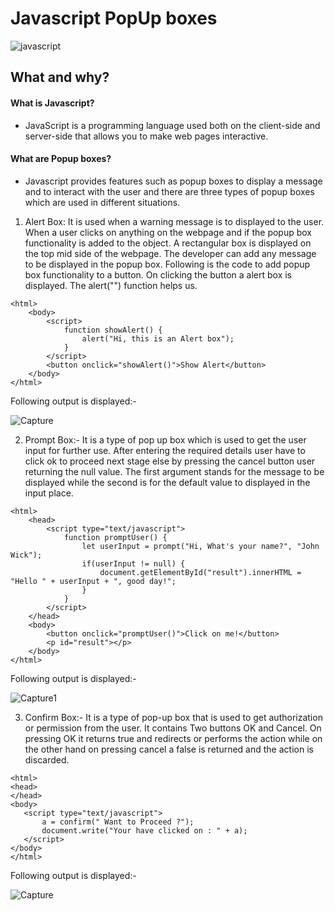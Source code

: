 # Javascript PopUp boxes
![javascript](https://user-images.githubusercontent.com/70684116/140647246-db83c486-a502-4c05-aac5-6d6960183875.png)


## What and why?
#### What is Javascript?
- JavaScript is a programming language used both on the client-side and server-side that allows you to make web pages interactive.
#### What are Popup boxes?
- Javascript provides features such as popup boxes to display a message and to interact with the user and there are three types of popup boxes which are used in different situations.
1. Alert Box: It is used when a warning message is to displayed to the user. When a user clicks on anything on the webpage and if the popup box functionality is added to the object. A rectangular box is displayed on the top mid side of the webpage. The developer can add any message to be displayed in the popup box. Following is the code to add popup box functionality to a button. On clicking the button a alert box is displayed. The alert("") function helps us.
```
<html>
    <body>
        <script>
            function showAlert() {
                alert("Hi, this is an Alert box");
            }
        </script>
        <button onclick="showAlert()">Show Alert</button>
    </body>
</html>

```
Following output is displayed:-

![Capture](https://user-images.githubusercontent.com/70684116/140647510-9f437947-af4a-43e7-b744-17d753ef14ad.PNG)


2. Prompt Box:- It is a type of pop up box which is used to get the user input for further use. After entering the required details user have to click ok to proceed next stage else by pressing the cancel button user returning the null value. The first argument stands for the message to be displayed while the second is for the default value to displayed in the input place.
```
<html>
    <head>
        <script type="text/javascript">
            function promptUser() {
                let userInput = prompt("Hi, What's your name?", "John Wick");
                if(userInput != null) {
                    document.getElementById("result").innerHTML = "Hello " + userInput + ", good day!";
                }
            }
        </script>
    </head>
    <body>
        <button onclick="promptUser()">Click on me!</button>
        <p id="result"></p>
    </body>
</html>
```

Following output is displayed:-


![Capture1](https://user-images.githubusercontent.com/70684116/140647791-a3080f6a-c125-4eb1-bb80-5ab7d8c09a9d.PNG)

  3. Confirm Box:- It is a type of pop-up box that is used to get authorization or permission from the user. It contains Two buttons OK and Cancel. On pressing OK it returns true and redirects or performs the action while on the other hand on pressing cancel a false is returned and the action is discarded.
  
 ```
 <html>
<head>
</head>
<body>
    <script type="text/javascript">
        a = confirm(" Want to Proceed ?");
        document.write("Your have clicked on : " + a);
    </script>
</body>
</html>
 ```
Following output is displayed:-

![Capture](https://user-images.githubusercontent.com/70684116/140647697-fb587628-ea21-4b11-bf15-5569ea6566ea.PNG)